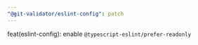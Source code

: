 ```yaml
---
"@git-validator/eslint-config": patch
---
```


feat(eslint-config): enable `@typescript-eslint/prefer-readonly`

